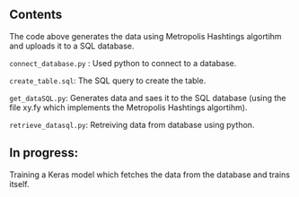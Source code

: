 ## Contents

The code above generates the data using Metropolis Hashtings algortihm and uploads it to a SQL database. 





`connect_database.py` : Used python to connect to a database.

`create_table.sql`: The SQL query to create the table.

`get_dataSQL.py`:  Generates data and saes it to the SQL database (using the file xy.fy which implements the Metropolis Hashtings algortihm).

`retrieve_datasql.py`: Retreiving data from database using python.


## In progress: 
Training a Keras model which fetches the data from the database and trains itself.  
